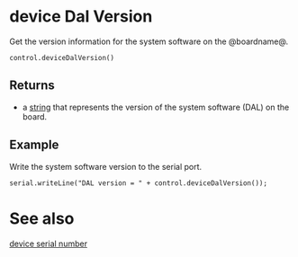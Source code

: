 # device Dal Version

Get the version information for the system software on the @boardname@.

```sig
control.deviceDalVersion()
```

## Returns

* a [string](/types/string) that represents the version of the system software (DAL) on the board.

## Example

Write the system software version to the serial port.

```blocks
serial.writeLine("DAL version = " + control.deviceDalVersion());
```

# See also

[device serial number](/reference/control/device-serial-number)
